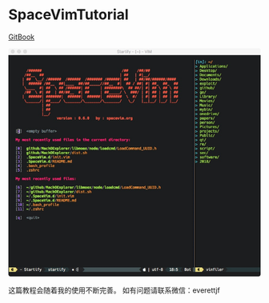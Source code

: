 # SpaceVimTutorial

[GitBook](https://www.gitbook.com/book/everettjf/spacevimtutorial)


![](media/15148316632538.jpg)


这篇教程会随着我的使用不断完善。
如有问题请联系微信：everettjf

